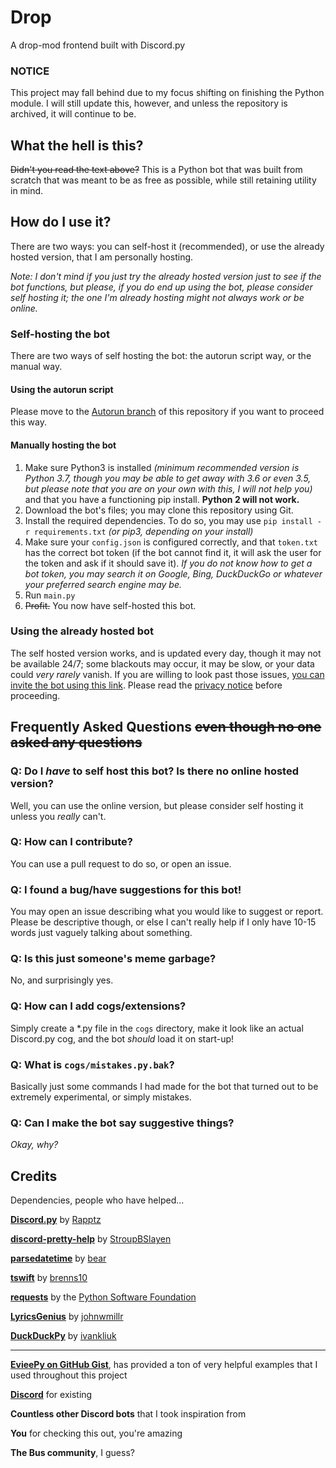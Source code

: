 # Drop
A drop-mod frontend built with Discord.py

### NOTICE
This project may fall behind due to my focus shifting on finishing the Python module. I will still update this, however, and unless the repository is archived, it will continue to be.

## What the hell is this? 
~~Didn't you read the text above?~~ This is a Python bot that was built from scratch that was meant to be as free as possible, while still retaining utility in mind. 
## How do I use it?
There are two ways: you can self-host it (recommended), or use the already hosted version, that I am personally hosting.

*Note: I don't mind if you just try the already hosted version just to see if the bot functions, but please, if you do end up using the bot, please consider self hosting it; the one I'm already hosting might not always work or be online.*


### Self-hosting the bot
There are two ways of self hosting the bot: the autorun script way, or the manual way.

#### Using the autorun script
Please move to the [Autorun branch](https://github.com/AtlasC0R3/drop-discord/tree/autorun) of this repository if you want to proceed this way.

#### Manually hosting the bot
1. Make sure Python3 is installed *(minimum recommended version is Python 3.7, though you may be able to get away with 3.6 or even 3.5, but please note that you are on your own with this, I will not help you)* and that you have a functioning pip install. **Python 2 will not work.**
2. Download the bot's files; you may clone this repository using Git.
3. Install the required dependencies. To do so, you may use `pip install -r requirements.txt` *(or pip3, depending on your install)*
4. Make sure your `config.json` is configured correctly, and that `token.txt` has the correct bot token (if the bot cannot find it, it will ask the user for the token and ask if it should save it). *If you do not know how to get a bot token, you may search it on Google, Bing, DuckDuckGo or whatever your preferred search engine may be.*
5. Run `main.py`
6. ~~Profit.~~ You now have self-hosted this bot.

### Using the already hosted bot
The self hosted version works, and is updated every day, though it may not be available 24/7; some blackouts may occur, it may be slow, or your data could *very rarely* vanish.
If you are willing to look past those issues, [you can invite the bot using this link](https://discord.com/oauth2/authorize?client_id=749623401706029057&permissions=60518&scope=bot). Please read the [privacy notice](https://atlasc0r3.github.io/drop-discord/#privacy-notice) before proceeding.

## Frequently Asked Questions ~~even though no one asked any questions~~

### Q: Do I _have_ to self host this bot? Is there no online hosted version?
Well, you can use the online version, but please consider self hosting it unless you *really* can't.

### Q: How can I contribute?
You can use a pull request to do so, or open an issue.

### Q: I found a bug/have suggestions for this bot! 
You may open an issue describing what you would like to suggest or report. Please be descriptive though, or else I can't really help if I only have 10-15 words just vaguely talking about something. 

### Q: Is this just someone's meme garbage?
No, and surprisingly yes.

### Q: How can I add cogs/extensions?
Simply create a \*.py file in the `cogs` directory, make it look like an actual Discord.py cog, and the bot *should* load it on start-up!

### Q: What is `cogs/mistakes.py.bak`?
Basically just some commands I had made for the bot that turned out to be extremely experimental, or simply mistakes.

### Q: Can I make the bot say suggestive things? 
_Okay, why?_

## Credits
Dependencies, people who have helped...

**[Discord.py](https://github.com/Rapptz/discord.py)** by [Rapptz](https://github.com/Rapptz/)

**[discord-pretty-help](https://github.com/stroupbslayen/discord-pretty-help)** by [StroupBSlayen](https://github.com/stroupbslayen)

**[parsedatetime](https://github.com/bear/parsedatetime)** by [bear](https://github.com/bear)

**[tswift](https://github.com/brenns10/tswift)** by [brenns10](https://github.com/brenns10)

**[requests](https://github.com/psf/requests)** by the [Python Software Foundation](https://github.com/psf)

**[LyricsGenius](https://github.com/johnwmillr/LyricsGenius)** by [johnwmillr](https://github.com/johnwmillr)

**[DuckDuckPy](https://github.com/ivankliuk/duckduckpy)** by [ivankliuk](https://github.com/ivankliuk)

***

**[EvieePy on GitHub Gist](https://gist.github.com/EvieePy)**, has provided a ton of very helpful examples that I used throughout this project

**[Discord](https://discord.com)** for existing

**Countless other Discord bots** that I took inspiration from

**You** for checking this out, you're amazing

**The Bus community**, I guess?
<!--- Don't ask. It's better if you don't. -->
